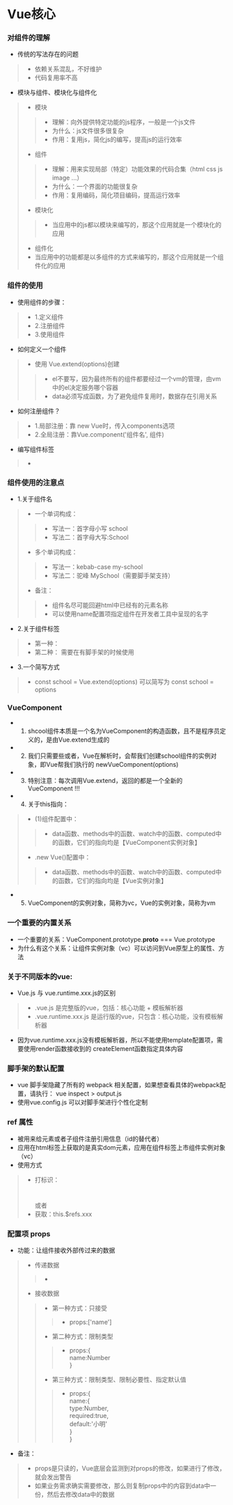 # Vue核心
### 对组件的理解
+ 传统的写法存在的问题
>+ 依赖关系混乱，不好维护
>+ 代码复用率不高
+ 模块与组件、模块化与组件化
>+ 模块
>>+ 理解：向外提供特定功能的js程序，一般是一个js文件
>>+ 为什么：js文件很多很复杂
>>+ 作用：复用js，简化js的编写，提高js的运行效率
>+ 组件
>>+ 理解：用来实现局部（特定）功能效果的代码合集（html css js image ...）
>>+ 为什么：一个界面的功能很复杂
>>+ 作用：复用编码，简化项目编码，提高运行效率
>+ 模块化
>>+ 当应用中的js都以模块来编写的，那这个应用就是一个模块化的应用
>+ 组件化
>+ 当应用中的功能都是以多组件的方式来编写的，那这个应用就是一个组件化的应用

### 组件的使用
+ 使用组件的步骤：
>+ 1.定义组件
>+ 2.注册组件
>+ 3.使用组件
+ 如何定义一个组件
>+ 使用 Vue.extend(options)创建
>>+ el不要写，因为最终所有的组件都要经过一个vm的管理，由vm中的el决定服务哪个容器
>>+ data必须写成函数，为了避免组件复用时，数据存在引用关系
+ 如何注册组件？
>+ 1.局部注册：靠 new Vue时，传入components选项
>+ 2.全局注册：靠Vue.component('组件名', 组件)
+ 编写组件标签
>+ <school></school>

### 组件使用的注意点
+ 1.关于组件名
>+ 一个单词构成：
>>+ 写法一：首字母小写 school
>>+ 写法二：首字母大写:School
>+ 多个单词构成：
>>+ 写法一：kebab-case my-school
>>+ 写法二：驼峰 MySchool（需要脚手架支持）
>+ 备注：
>>+ 组件名尽可能回避html中已经有的元素名称
>>+ 可以使用name配置项指定组件在开发者工具中呈现的名字
+ 2.关于组件标签
>+ 第一种：<shcool></school>
>+ 第二种：<shcool/> 需要在有脚手架的时候使用
+ 3.一个简写方式
>+ const school = Vue.extend(options) 可以简写为 const school = options

### VueComponent
+ 1. shcool组件本质是一个名为VueComponent的构造函数，且不是程序员定义的，是由Vue.extend生成的
+ 2. 我们只需要些<school/>或者<school></school>，Vue在解析时，会帮我们创建school组件的实例对象，即Vue帮我们执行的 newVueComponent(options)
+ 3. 特别注意：每次调用Vue.extend，返回的都是一个全新的 VueComponent !!!
+ 4. 关于this指向：
>+ (1)组件配置中：
>>+ data函数、methods中的函数、watch中的函数、computed中的函数，它们的指向均是【VueComponent实例对象】
>+ .new Vue()配置中：
>>+ data函数、methods中的函数、watch中的函数、computed中的函数，它们的指向均是【Vue实例对象】
+ 5. VueComponent的实例对象，简称为vc，Vue的实例对象，简称为vm

### 一个重要的内置关系
+ 一个重要的关系：VueComponent.prototype.__proto__ === Vue.prototype
+ 为什么有这个关系：让组件实例对象（vc）可以访问到Vue原型上的属性、方法
  
### 关于不同版本的vue:
+ Vue.js 与 vue.runtime.xxx.js的区别
>+ .vue.js 是完整版的vue，包括：核心功能 + 模板解析器
>+ .vue.runtime.xxx.js 是运行版的vue，只包含：核心功能，没有模板解析器
+ 因为vue.runtime.xxx.js没有模板解析器，所以不能使用template配置项，需要使用render函数接收到的 createElement函数指定具体内容

### 脚手架的默认配置
+ vue 脚手架隐藏了所有的 webpack 相关配置，如果想查看具体的webpack配置，请执行： vue inspect > output.js
+ 使用vue.config.js 可以对脚手架进行个性化定制

### ref 属性
+ 被用来给元素或者子组件注册引用信息（id的替代者）
+ 应用在html标签上获取的是真实dom元素，应用在组件标签上市组件实例对象（vc）
+ 使用方式
>+ 打标识：<h1 ref="xxx"></h1> 或者 <School ref="xxx"></school>
>+ 获取：this.$refs.xxx

### 配置项 props
+ 功能：让组件接收外部传过来的数据
>+ 传递数据
>>+ <Demo name="xxx"/>
>+ 接收数据
>>+ 第一种方式：只接受
>>>+ props:['name']
>>+ 第二种方式：限制类型
>>>+ props:{\
    name:Number \
}
>>+ 第三种方式：限制类型、限制必要性、指定默认值
>>>+ props:{ \
    name:{ \
        type:Number, \
        required:true, \
        default:'小明' \
    } \
}
+ 备注：
>+ props是只读的，Vue底层会监测到对props的修改，如果进行了修改，就会发出警告
>+ 如果业务需求确实需要修改，那么则复制props中的内容到data中一份，然后去修改data中的数据